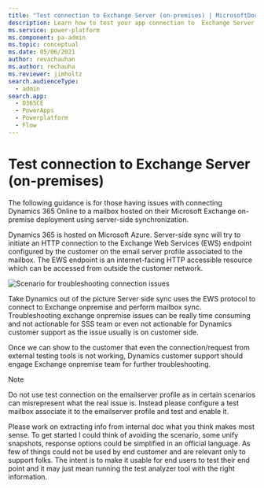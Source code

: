 ```yaml
---
title: "Test connection to Exchange Server (on-premises) | MicrosoftDocs"
description: Learn how to test your app connection to  Exchange Server (on-premises)
ms.service: power-platform
ms.component: pa-admin
ms.topic: conceptual
ms.date: 05/06/2021
author: revachauhan
ms.author: rechauha
ms.reviewer: jimholtz
search.audienceType: 
  - admin
search.app:
  - D365CE
  - PowerApps
  - Powerplatform
  - Flow
---
```

# Test connection to Exchange Server (on-premises)

The following guidance is for those having issues with connecting Dynamics 365 Online to a mailbox hosted on their Microsoft Exchange on-premise deployment using server-side synchronization.

Dynamics 365 is hosted on Microsoft Azure. Server-side sync will try to initiate an HTTP connection to the Exchange Web Services (EWS) endpoint configured by the customer on the email server profile associated to the mailbox. The EWS endpoint is an internet-facing HTTP accessible resource which can be accessed from outside the customer network.

![Scenario for troubleshooting connection issues](media/get-customer-insights720.png "Scenario for troubleshooting connection issues")

Take Dynamics out of the picture
Server side sync uses the EWS protocol to connect to Exchange onpremise and perform mailbox sync. Troubleshooting exchange onpremise issues can be really time consuming and not actionable for SSS team or even not actionable for Dynamics customer support as the issue usually is on customer side.

Once we can show to the customer that even the connection/request from external testing tools is not working, Dynamics customer support should engage Exchange onpremise team for further troubleshooting.



> [!NOTE]
> Do not use test connection on the emailserver profile as in certain scenarios can misrepresent what the real issue is. Instead please configure a test mailbox associate it to the emailserver profile and test and enable it.


Please work on extracting info from internal doc what you think makes most sense. To get started  I could think of avoiding the scenario, some unify snapshots, response options could be simplified in an official language. As few of things could not be used by end customer and are relevant only to support folks. The intent is to make it usable for end users to test their end point and it may just mean running the test analyzer tool with the right information. 